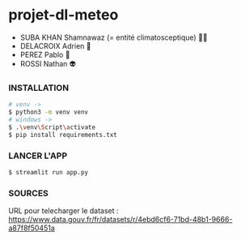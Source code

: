 # projet-dl-meteo

- SUBA KHAN Shamnawaz (= entité climatosceptique) 🤙🏿
- DELACROIX Adrien 💪
- PEREZ Pablo 🥉
- ROSSI Nathan 👽

### INSTALLATION

```bash
# venv -> 
$ python3 -m venv venv
# windows ->  
$ .\venv\Script\activate
$ pip install requirements.txt
```

### LANCER L'APP

```bash
$ streamlit run app.py
```

### SOURCES

URL pour telecharger le dataset : https://www.data.gouv.fr/fr/datasets/r/4ebd6cf6-71bd-48b1-9666-a87f8f50451a
